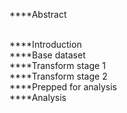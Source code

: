****Abstract


<br>
****Introduction



<br>
****Base dataset



<br>
****Transform stage 1



<br>
****Transform stage 2



<br>
****Prepped for analysis



<br>
****Analysis

